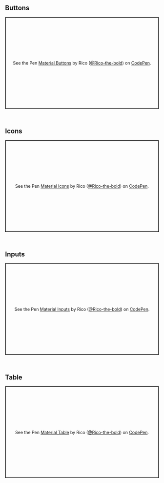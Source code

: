 ## Buttons

<div class="demo">
    <p class="codepen" data-height="300" data-theme-id="dark" data-default-tab="result" data-slug-hash="NWOQYqz" data-editable="true" data-user="Rico-the-bold" style="height: 300px; box-sizing: border-box; display: flex; align-items: center; justify-content: center; border: 2px solid; margin: 1em 0; padding: 1em;">
        <span>See the Pen <a href="https://codepen.io/Rico-the-bold/pen/NWOQYqz">
        Material Buttons</a> by Rico (<a href="https://codepen.io/Rico-the-bold">@Rico-the-bold</a>)
        on <a href="https://codepen.io">CodePen</a>.</span>
        </p>
</div>
<br>

## Icons

<div class="demo">
    <p class="codepen" data-height="300" data-theme-id="dark" data-default-tab="result" data-slug-hash="poxMBOR" data-editable="true" data-user="Rico-the-bold" style="height: 300px; box-sizing: border-box; display: flex; align-items: center; justify-content: center; border: 2px solid; margin: 1em 0; padding: 1em;">
        <span>See the Pen <a href="https://codepen.io/Rico-the-bold/pen/poxMBOR">
        Material Icons</a> by Rico (<a href="https://codepen.io/Rico-the-bold">@Rico-the-bold</a>)
        on <a href="https://codepen.io">CodePen</a>.</span>
        </p>
</div>
<br>

## Inputs

<div class="demo">
    <p class="codepen" data-height="300" data-theme-id="dark" data-default-tab="result" data-slug-hash="poxMBLE" data-editable="true" data-user="Rico-the-bold" style="height: 300px; box-sizing: border-box; display: flex; align-items: center; justify-content: center; border: 2px solid; margin: 1em 0; padding: 1em;">
        <span>See the Pen <a href="https://codepen.io/Rico-the-bold/pen/poxMBLE">
        Material Inputs</a> by Rico (<a href="https://codepen.io/Rico-the-bold">@Rico-the-bold</a>)
        on <a href="https://codepen.io">CodePen</a>.</span>
        </p>
</div>
<br>

## Table

<div class="demo">
    <p class="codepen" data-height="300" data-theme-id="dark" data-default-tab="result" data-slug-hash="GRYVapg" data-editable="true" data-user="Rico-the-bold" style="height: 300px; box-sizing: border-box; display: flex; align-items: center; justify-content: center; border: 2px solid; margin: 1em 0; padding: 1em;">
        <span>See the Pen <a href="https://codepen.io/Rico-the-bold/pen/GRYVapg">
        Material Table</a> by Rico (<a href="https://codepen.io/Rico-the-bold">@Rico-the-bold</a>)
        on <a href="https://codepen.io">CodePen</a>.</span>
        </p>
</div>